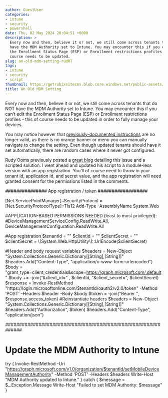 ```yaml
---
author: GuestUser
categories:
- intune
- security
- powershell
date: Thu, 02 May 2024 20:04:51 +0000
description: >
  Every now and then, believe it or not, we still come across tenants that do NOT
  have the MDM Authority set to Intune. You may encounter this if you can’t edit
  the Enrollment Status Page (ESP) or Enrollment restrictions profiles - this of
  course needs to be updated.
slug: an-old-mdm-setting-rudRT
tags:
- intune
- security
- script
thumbnail: https://getrubixsitecms.blob.core.windows.net/public-assets/content/v1/thumbnails/an-old-mdm-setting-rudRT_thumbnail.jpg
title: An Old MDM Setting
---
```


Every now and then, believe it or not, we still come across tenants that do NOT have the MDM Authority set to Intune. You may encounter this if you can’t edit the Enrollment Status Page (ESP) or Enrollment restrictions profiles - this of course needs to be updated in order to fully manage your devices.

You may notice however that [previously-documented instructions](https://learn.microsoft.com/en-us/mem/intune/fundamentals/mdm-authority-set) are no longer valid, as there is no orange banner or menu you can manually navigate to change the setting. Even though updated tenants should have it set automatically, there are random cases where it never got configured.

Rudy Ooms previously posted a [great blog](https://call4cloud.nl/2021/01/intune-battle-of-the-mdm-authority/) detailing this issue and a scripted solution. I went ahead and updated his script to a module-less version with an app registration. You’ll of course need to throw in your tenant id, application id, and secret value, and the app registration will need granted consent for the permissions listed in the comments.

###############  App registration / token  ##################

\[Net.ServicePointManager\]::SecurityProtocol = \[Net.SecurityProtocolType\]::Tls12
Add-Type -AssemblyName System.Web

#APPLICATION-BASED PERMISSIONS NEEDED (least to most privileged):
#DeviceManagementServiceConfig.ReadWrite.All, DeviceManagementConfiguration.ReadWrite.All

#App registration
$tenantId = ""
$clientId = ""
$clientSecret = ""
$clientSecret = \[System.Web.HttpUtility\]::UrlEncode($clientSecret)

#Header and body request variables
$headers = New-Object "System.Collections.Generic.Dictionary\[\[String\],\[String\]\]"
$headers.Add("Content-Type", "application/x-www-form-urlencoded")
$body = "grant\_type=client\_credentials&scope=https://graph.microsoft.com/.default"
$body += -join("&client\_id=" , $clientId, "&client\_secret=", $clientSecret)
$response = Invoke-RestMethod "https://login.microsoftonline.com/$tenantId/oauth2/v2.0/token" -Method 'POST' -Headers $header -Body $body
$token = -join("Bearer ", $response.access\_token)
#Reinstantiate headers
$headers = New-Object "System.Collections.Generic.Dictionary\[\[String\],\[String\]\]"
$headers.Add("Authorization", $token)
$headers.Add("Content-Type", "application/json")

##############################################################

# Update the MDM Authority to Intune

try 
{
    Invoke-RestMethod -Uri "https://graph.microsoft.com/v1.0/organization/$tenantId/setMobileDeviceManagementAuthority" -Method 'POST' -Headers $headers
    Write-Host "MDM Authority updated to Intune."
}
catch 
{
    $message = $\_.Exception.Message
    Write-Host "Failed to set MDM Authority: $message"
}

